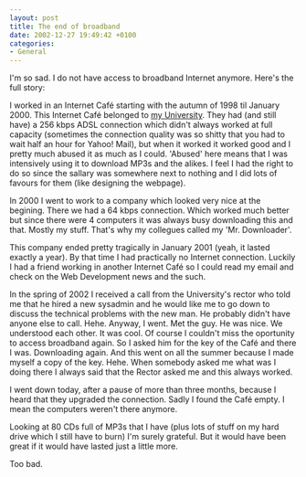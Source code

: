 ```yaml
---
layout: post
title: The end of broadband
date: 2002-12-27 19:49:42 +0100
categories:
- General
---
```

I'm so sad. I do not have access to broadband Internet anymore. Here's the full story:

I worked in an Internet Caf&eacute; starting with the autumn of 1998 til January 2000. This Internet Caf&eacute; belonged to <a href="http://www.ubm.ro" title="ubm.ro">my University</a>. They had (and still have) a 256 kbps ADSL connection which didn't always worked at full capacity (sometimes the connection quality was so shitty that you had to wait half an hour for Yahoo! Mail), but when it worked it worked good and I pretty much abused it as much as I could. 'Abused' here means that I was intensively using it to download MP3s and the alikes. I feel I had the right to do so since the sallary was somewhere next to nothing and I did lots of favours for them (like designing the webpage).

In 2000 I went to work to a company which looked very nice at the begining. There we had a 64 kbps connection. Which worked much better but since there were 4 computers it was always busy downloading this and that. Mostly my stuff. That's why my collegues called my 'Mr. Downloader'.

This company ended pretty tragically in January 2001 (yeah, it lasted exactly a year). By that time I had practically no Internet connection. Luckily I had a friend working in another Internet Caf&eacute; so I could read my email and check on the Web Development news and the such.

In the spring of 2002 I received a call from the University's rector who told me that he hired a new sysadmin and he would like me to go down to discuss the technical problems with the new man. He probably didn't have anyone else to call. Hehe. Anyway, I went. Met the guy. He was nice. We understood each other. It was cool. Of course I couldn't miss the oportunity to access broadband again. So I asked him for the key of the Caf&eacute; and there I was. Downloading again. And this went on all the summer because I made myself a copy of the key. Hehe. When somebody asked me what was I doing there I always said that the Rector asked me and this always worked.

I went down today, after a pause of more than three months, because I heard that they upgraded the connection. Sadly I found the Caf&eacute; empty. I mean the computers weren't there anymore.

Looking at 80 CDs full of MP3s that I have (plus lots of stuff on my hard drive which I still have to burn) I'm surely grateful. But it would have been great if it would have lasted just a little more.

Too bad.
